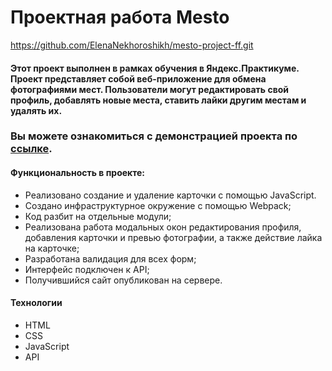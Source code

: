 # Проектная работа Mesto

https://github.com/ElenaNekhoroshikh/mesto-project-ff.git

#### Этот проект выполнен в рамках обучения в Яндекс.Практикуме.  Проект представляет собой веб-приложение для обмена фотографиями мест.  Пользователи могут редактировать свой профиль, добавлять новые места,  ставить лайки другим местам и удалять их.
### Вы можете ознакомиться с демонстрацией проекта по [ссылке](https://elenanekhoroshikh.github.io/mesto-project-ff/ "Мой сайт!").

#### Функциональность в проекте:
* Реализовано создание и удаление карточки с помощью JavaScript.
* Создано инфраструктурное окружение с помощью Webpack;
* Код разбит на отдельные модули;
* Реализована работа модальных окон редактирования профиля,  добавления карточки и превью фотографии,  а также действие лайка на карточке;
* Разработана валидация для всех форм;
* Интерфейс подключен к API;
* Получившийся сайт опубликован на сервере.

#### Технологии
* HTML
* CSS
* JavaScript
* API